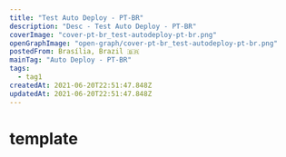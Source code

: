 ```yaml
---
title: "Test Auto Deploy - PT-BR"
description: "Desc - Test Auto Deploy - PT-BR"
coverImage: "cover-pt-br_test-autodeploy-pt-br.png"
openGraphImage: "open-graph/cover-pt-br_test-autodeploy-pt-br.png"
postedFrom: Brasília, Brazil 🇧🇷
mainTag: "Auto Deploy - PT-BR"
tags:
  - tag1
createdAt: 2021-06-20T22:51:47.848Z
updatedAt: 2021-06-20T22:51:47.848Z
---
```


# template
